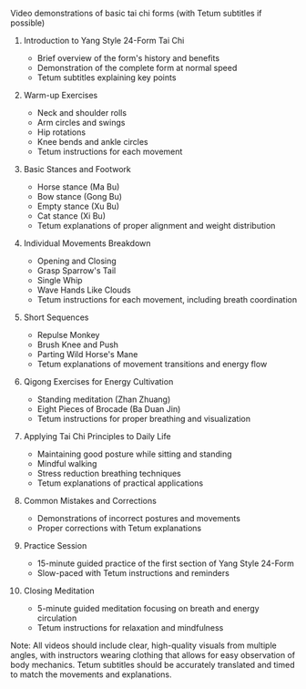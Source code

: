 Video demonstrations of basic tai chi forms (with Tetum subtitles if possible)

1. Introduction to Yang Style 24-Form Tai Chi
   - Brief overview of the form's history and benefits
   - Demonstration of the complete form at normal speed
   - Tetum subtitles explaining key points

2. Warm-up Exercises
   - Neck and shoulder rolls
   - Arm circles and swings
   - Hip rotations
   - Knee bends and ankle circles
   - Tetum instructions for each movement

3. Basic Stances and Footwork
   - Horse stance (Ma Bu)
   - Bow stance (Gong Bu)
   - Empty stance (Xu Bu)
   - Cat stance (Xi Bu)
   - Tetum explanations of proper alignment and weight distribution

4. Individual Movements Breakdown
   - Opening and Closing
   - Grasp Sparrow's Tail
   - Single Whip
   - Wave Hands Like Clouds
   - Tetum instructions for each movement, including breath coordination

5. Short Sequences
   - Repulse Monkey
   - Brush Knee and Push
   - Parting Wild Horse's Mane
   - Tetum explanations of movement transitions and energy flow

6. Qigong Exercises for Energy Cultivation
   - Standing meditation (Zhan Zhuang)
   - Eight Pieces of Brocade (Ba Duan Jin)
   - Tetum instructions for proper breathing and visualization

7. Applying Tai Chi Principles to Daily Life
   - Maintaining good posture while sitting and standing
   - Mindful walking
   - Stress reduction breathing techniques
   - Tetum explanations of practical applications

8. Common Mistakes and Corrections
   - Demonstrations of incorrect postures and movements
   - Proper corrections with Tetum explanations

9. Practice Session
   - 15-minute guided practice of the first section of Yang Style 24-Form
   - Slow-paced with Tetum instructions and reminders

10. Closing Meditation
    - 5-minute guided meditation focusing on breath and energy circulation
    - Tetum instructions for relaxation and mindfulness

Note: All videos should include clear, high-quality visuals from multiple angles, with instructors wearing clothing that allows for easy observation of body mechanics. Tetum subtitles should be accurately translated and timed to match the movements and explanations.